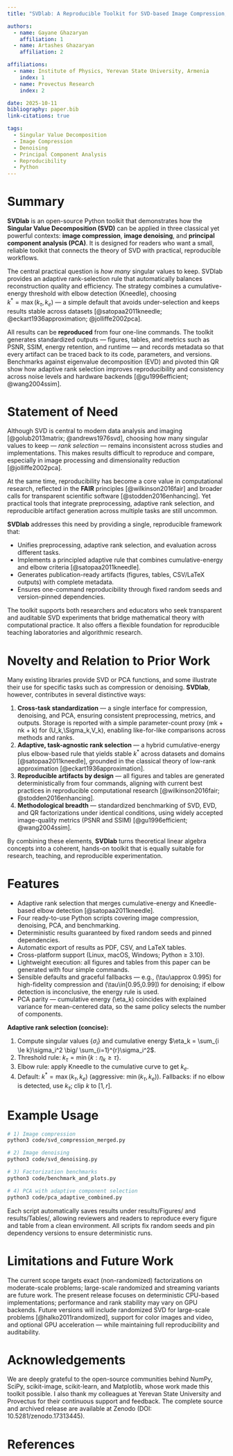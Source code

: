 ```yaml
---
title: "SVDlab: A Reproducible Toolkit for SVD-based Image Compression, Denoising, and PCA with Adaptive Rank Selection"

authors:
  - name: Gayane Ghazaryan
    affiliation: 1
  - name: Artashes Ghazaryan
    affiliation: 2

affiliations:
  - name: Institute of Physics, Yerevan State University, Armenia
    index: 1
  - name: Provectus Research
    index: 2

date: 2025-10-11
bibliography: paper.bib
link-citations: true

tags:
  - Singular Value Decomposition
  - Image Compression
  - Denoising
  - Principal Component Analysis
  - Reproducibility
  - Python
---
```




# Summary

**SVDlab** is an open-source Python toolkit that demonstrates how the **Singular Value Decomposition (SVD)** can be applied in three classical yet powerful contexts: **image compression**, **image denoising**, and **principal component analysis (PCA)**. It is designed for readers who want a small, reliable toolkit that connects the theory of SVD with practical, reproducible workflows.  

The central practical question is *how many* singular values to keep. SVDlab provides an adaptive rank-selection rule that automatically balances reconstruction quality and efficiency. The strategy combines a cumulative-energy threshold with elbow detection (Kneedle), choosing  
$k^* = \max(k_\tau, k_e)$ — a simple default that avoids under-selection and keeps results stable across datasets [@satopaa2011kneedle; @eckart1936approximation; @jolliffe2002pca].

All results can be **reproduced** from four one-line commands. The toolkit generates standardized outputs — figures, tables, and metrics such as PSNR, SSIM, energy retention, and runtime — and records metadata so that every artifact can be traced back to its code, parameters, and versions. Benchmarks against eigenvalue decomposition (EVD) and pivoted thin QR show how adaptive rank selection improves reproducibility and consistency across noise levels and hardware backends [@gu1996efficient; @wang2004ssim].

# Statement of Need

Although SVD is central to modern data analysis and imaging [@golub2013matrix; @andrews1976svd], choosing how many singular values to keep — *rank selection* — remains inconsistent across studies and implementations. This makes results difficult to reproduce and compare, especially in image processing and dimensionality reduction [@jolliffe2002pca].  

At the same time, reproducibility has become a core value in computational research, reflected in the **FAIR** principles [@wilkinson2016fair] and broader calls for transparent scientific software [@stodden2016enhancing]. Yet practical tools that integrate preprocessing, adaptive rank selection, and reproducible artifact generation across multiple tasks are still uncommon.

**SVDlab** addresses this need by providing a single, reproducible framework that:
- Unifies preprocessing, adaptive rank selection, and evaluation across different tasks.  
- Implements a principled adaptive rule that combines cumulative-energy and elbow criteria [@satopaa2011kneedle].  
- Generates publication-ready artifacts (figures, tables, CSV/LaTeX outputs) with complete metadata.  
- Ensures one-command reproducibility through fixed random seeds and version-pinned dependencies.  

The toolkit supports both researchers and educators who seek transparent and auditable SVD experiments that bridge mathematical theory with computational practice. It also offers a flexible foundation for reproducible teaching laboratories and algorithmic research.

# Novelty and Relation to Prior Work

Many existing libraries provide SVD or PCA functions, and some illustrate their use for specific tasks such as compression or denoising. **SVDlab**, however, contributes in several distinctive ways:

1. **Cross-task standardization** — a single interface for compression, denoising, and PCA, ensuring consistent preprocessing, metrics, and outputs. Storage is reported with a simple parameter-count proxy \(mk + nk + k\) for \(U_k,\Sigma_k,V_k\), enabling like-for-like comparisons across methods and ranks.  
2. **Adaptive, task-agnostic rank selection** — a hybrid cumulative-energy plus elbow-based rule that yields stable $k^*$ across datasets and domains [@satopaa2011kneedle], grounded in the classical theory of low-rank approximation [@eckart1936approximation].  
3. **Reproducible artifacts by design** — all figures and tables are generated deterministically from four commands, aligning with current best practices in reproducible computational research [@wilkinson2016fair; @stodden2016enhancing].  
4. **Methodological breadth** — standardized benchmarking of SVD, EVD, and QR factorizations under identical conditions, using widely accepted image-quality metrics (PSNR and SSIM) [@gu1996efficient; @wang2004ssim].  

By combining these elements, **SVDlab** turns theoretical linear algebra concepts into a coherent, hands-on toolkit that is equally suitable for research, teaching, and reproducible experimentation.

# Features

- Adaptive rank selection that merges cumulative-energy and Kneedle-based elbow detection [@satopaa2011kneedle].  
- Four ready-to-use Python scripts covering image compression, denoising, PCA, and benchmarking.  
- Deterministic results guaranteed by fixed random seeds and pinned dependencies.  
- Automatic export of results as PDF, CSV, and LaTeX tables.  
- Cross-platform support (Linux, macOS, Windows; Python ≥ 3.10).  
- Lightweight execution: all figures and tables from this paper can be generated with four simple commands.  
- Sensible defaults and graceful fallbacks — e.g., \(\tau\approx 0.995\) for high-fidelity compression and \(\tau\in[0.95,0.99]\) for denoising; if elbow detection is inconclusive, the energy rule is used.  
- PCA parity — cumulative energy \(\eta_k\) coincides with explained variance for mean-centered data, so the same policy selects the number of components.

**Adaptive rank selection (concise):**
1) Compute singular values $\{\sigma_i\}$ and cumulative energy $\eta_k = \sum_{i \le k}\sigma_i^2 \big/ \sum_{i=1}^{r}\sigma_i^2$.
2) Threshold rule: $k_\tau = \min\{k : \eta_k \ge \tau\}$.
3) Elbow rule: apply Kneedle to the cumulative curve to get $k_e$.
4) Default: $k^* = \max(k_\tau, k_e)$ (aggressive: $\min(k_\tau, k_e)$). Fallbacks: if no elbow is detected, use $k_\tau$; clip $k$ to $[1,r]$.

# Example Usage

```bash
# 1) Image compression
python3 code/svd_compression_merged.py

# 2) Image denoising
python3 code/svd_denoising.py

# 3) Factorization benchmarks
python3 code/benchmark_and_plots.py

# 4) PCA with adaptive component selection
python3 code/pca_adaptive_combined.py
```
Each script automatically saves results under results/Figures/ and results/Tables/, allowing reviewers and readers to reproduce every figure and table from a clean environment. All scripts fix random seeds and pin dependency versions to ensure deterministic runs.

# Limitations and Future Work
The current scope targets exact (non-randomized) factorizations on moderate-scale problems; large-scale randomized and streaming variants are future work. The present release focuses on deterministic CPU-based implementations; performance and rank stability may vary on GPU backends. Future versions will include randomized SVD for large-scale problems [@halko2011randomized], support for color images and video, and optional GPU acceleration — while maintaining full reproducibility and auditability.

# Acknowledgements
We are deeply grateful to the open-source communities behind NumPy, SciPy, scikit-image, scikit-learn, and Matplotlib, whose work made this toolkit possible. I also thank my colleagues at Yerevan State University and Provectus for their continuous support and feedback. The complete source and archived release are available at Zenodo (DOI: 10.5281/zenodo.17313445).


# References